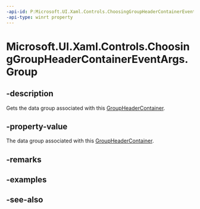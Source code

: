 ```yaml
---
-api-id: P:Microsoft.UI.Xaml.Controls.ChoosingGroupHeaderContainerEventArgs.Group
-api-type: winrt property
---
```


<!-- Property syntax
public object Group { get; }
-->

# Microsoft.UI.Xaml.Controls.ChoosingGroupHeaderContainerEventArgs.Group

## -description
Gets the data group associated with this [GroupHeaderContainer](choosinggroupheadercontainereventargs_groupheadercontainer.md).

## -property-value
The data group associated with this [GroupHeaderContainer](choosinggroupheadercontainereventargs_groupheadercontainer.md).

## -remarks

## -examples

## -see-also
